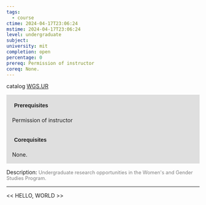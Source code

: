 ```yaml
---
tags:
  - course
ctime: 2024-04-17T23:06:24
mstime: 2024-04-17T23:06:24
level: undergraduate
subject: 
university: mit
completion: open
percentage: 0
prereq: Permission of instructor
coreq: None.
---
```


catalog [WGS.UR](http://student.mit.edu/catalog/mWGSa.html#WGS.UR)

<span style="display: block; padding: 15px; background-color: rgb(100, 100, 100, 0.2);"><font id="m_prereq4285_0" style="display: block; font-family: Arial, sans-serif; font-weight: bold; padding: 5px">Prerequisites</font><br><span id="prereq4285_0">Permission of instructor</span></span>
<span style="display: block; padding: 15px; background-color: rgb(100, 100, 100, 0.2);"><font id="m_coreq4285_0" style="display: block; font-family: Arial, sans-serif; font-weight: bold; padding: 5px">Corequisites</font><br><span id="coreq4285_0">None.</span></span>

<font style="">Description:</font>
<font style="color: grey; font-size: 0.8rem;">Undergraduate research opportunities in the Women's and Gender Studies Program.</font>



---

<< HELLO, WORLD >>
